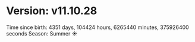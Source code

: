 # Version: v11.10.28
Time since birth: 4351 days, 104424 hours, 6265440 minutes, 375926400 seconds
Season: Summer ☀️
